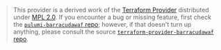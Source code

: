 > This provider is a derived work of the [Terraform Provider](https://github.com/terraform-providers/terraform-provider-barracudawaf)
> distributed under [MPL 2.0](https://www.mozilla.org/en-US/MPL/2.0/). If you encounter a bug or missing feature,
> first check the [`pulumi-barracudawaf` repo](/issues); however, if that doesn't turn up anything,
> please consult the source [`terraform-provider-barracudawaf` repo](https://github.com/terraform-providers/terraform-provider-barracudawaf/issues).
